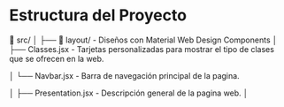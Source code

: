 # Estructura del Proyecto

📁 src/
│
├── 📁 layout/ - Diseños con Material Web Design Components
│ ├── Classes.jsx - Tarjetas personalizadas para mostrar el tipo de clases que se ofrecen en la web.

│ └── Navbar.jsx - Barra de navegación principal de la pagina.

│ ├── Presentation.jsx - Descripción general de la pagina web.
│
